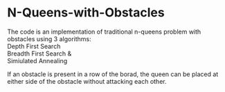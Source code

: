 # N-Queens-with-Obstacles

The code is an implementation of traditional n-queens problem with obstacles using 3 algorithms:<br>
Depth First Search<br>
Breadth First Search &<br>
Simiulated Annealing<br>

If an obstacle is present in a row of the borad, the queen can be placed at either side of the obstacle without attacking each other.
